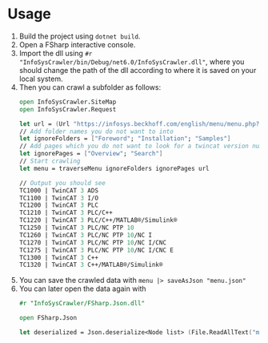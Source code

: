 # Usage

1. Build the project using `dotnet build`.
2. Open a FSharp interactive console.
3. Import the dll using `#r "InfoSysCrawler/bin/Debug/net6.0/InfoSysCrawler.dll"`, where you should change the path of the dll according to where it is saved on your local system.
4. Then you can crawl a subfolder as follows:
    ```fsharp
    open InfoSysCrawler.SiteMap
    open InfoSysCrawler.Request

    let url = (Url "https://infosys.beckhoff.com/english/menu/menu.php?id=8644252870837316006") // TC1xxx - TwinCAT 3 base // 5 s
    // Add folder names you do not want to into
    let ignoreFolders = ["Foreword"; "Installation"; "Samples"]
    // Add pages which you do not want to look for a twincat version number
    let ignorePages = ["Overview"; "Search"]
    // Start crawling
    let menu = traverseMenu ignoreFolders ignorePages url

    // Output you should see
    TC1000 | TwinCAT 3 ADS
    TC1100 | TwinCAT 3 I/O
    TC1200 | TwinCAT 3 PLC
    TC1210 | TwinCAT 3 PLC/C++
    TC1220 | TwinCAT 3 PLC/C++/MATLAB®/Simulink®
    TC1250 | TwinCAT 3 PLC/NC PTP 10
    TC1260 | TwinCAT 3 PLC/NC PTP 10/NC I
    TC1270 | TwinCAT 3 PLC/NC PTP 10/NC I/CNC
    TC1275 | TwinCAT 3 PLC/NC PTP 10/NC I/CNC E
    TC1300 | TwinCAT 3 C++
    TC1320 | TwinCAT 3 C++/MATLAB®/Simulink®
    ```
5. You can save the crawled data with `menu |> saveAsJson "menu.json"`
6. You can later open the data again with
    ```fsharp
    #r "InfoSysCrawler/FSharp.Json.dll"

    open FSharp.Json

    let deserialized = Json.deserialize<Node list> (File.ReadAllText("menu.json"))
    ```